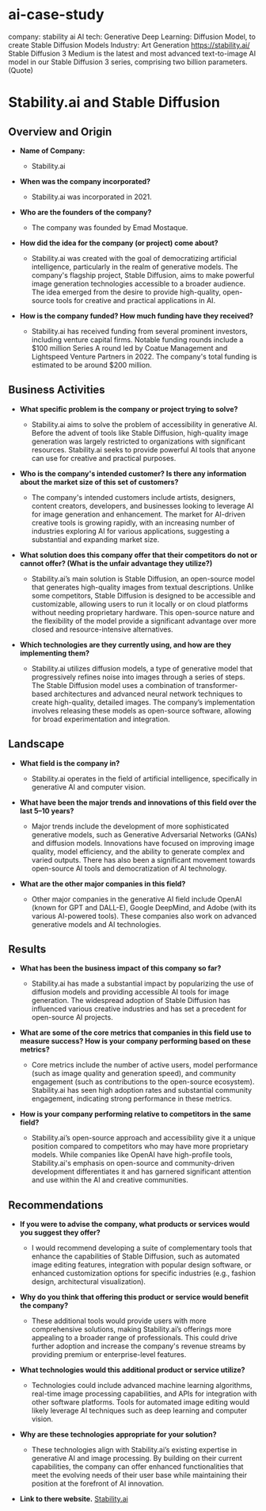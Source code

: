 # ai-case-study
company: stability ai 
AI tech: Generative Deep Learning: Diffusion Model, to create Stable Diffusion Models
Industry: Art Generation
https://stability.ai/ 
Stable Diffusion 3 Medium is the latest and most advanced text-to-image AI model in our Stable Diffusion 3 series, comprising two billion parameters. (Quote)



# Stability.ai and Stable Diffusion

## Overview and Origin

* **Name of Company:** 
  - Stability.ai

* **When was the company incorporated?** 
  - Stability.ai was incorporated in 2021.

* **Who are the founders of the company?** 
  - The company was founded by Emad Mostaque.

* **How did the idea for the company (or project) come about?** 
  - Stability.ai was created with the goal of democratizing artificial intelligence, particularly in the realm of generative models. The company's flagship project, Stable Diffusion, aims to make powerful image generation technologies accessible to a broader audience. The idea emerged from the desire to provide high-quality, open-source tools for creative and practical applications in AI.

* **How is the company funded? How much funding have they received?** 
  - Stability.ai has received funding from several prominent investors, including venture capital firms. Notable funding rounds include a $100 million Series A round led by Coatue Management and Lightspeed Venture Partners in 2022. The company's total funding is estimated to be around $200 million.

## Business Activities

* **What specific problem is the company or project trying to solve?** 
  - Stability.ai aims to solve the problem of accessibility in generative AI. Before the advent of tools like Stable Diffusion, high-quality image generation was largely restricted to organizations with significant resources. Stability.ai seeks to provide powerful AI tools that anyone can use for creative and practical purposes.

* **Who is the company's intended customer? Is there any information about the market size of this set of customers?** 
  - The company's intended customers include artists, designers, content creators, developers, and businesses looking to leverage AI for image generation and enhancement. The market for AI-driven creative tools is growing rapidly, with an increasing number of industries exploring AI for various applications, suggesting a substantial and expanding market size.

* **What solution does this company offer that their competitors do not or cannot offer? (What is the unfair advantage they utilize?)** 
  - Stability.ai’s main solution is Stable Diffusion, an open-source model that generates high-quality images from textual descriptions. Unlike some competitors, Stable Diffusion is designed to be accessible and customizable, allowing users to run it locally or on cloud platforms without needing proprietary hardware. This open-source nature and the flexibility of the model provide a significant advantage over more closed and resource-intensive alternatives.

* **Which technologies are they currently using, and how are they implementing them?** 
  - Stability.ai utilizes diffusion models, a type of generative model that progressively refines noise into images through a series of steps. The Stable Diffusion model uses a combination of transformer-based architectures and advanced neural network techniques to create high-quality, detailed images. The company’s implementation involves releasing these models as open-source software, allowing for broad experimentation and integration.

## Landscape

* **What field is the company in?** 
  - Stability.ai operates in the field of artificial intelligence, specifically in generative AI and computer vision.

* **What have been the major trends and innovations of this field over the last 5–10 years?** 
  - Major trends include the development of more sophisticated generative models, such as Generative Adversarial Networks (GANs) and diffusion models. Innovations have focused on improving image quality, model efficiency, and the ability to generate complex and varied outputs. There has also been a significant movement towards open-source AI tools and democratization of AI technology.

* **What are the other major companies in this field?** 
  - Other major companies in the generative AI field include OpenAI (known for GPT and DALL-E), Google DeepMind, and Adobe (with its various AI-powered tools). These companies also work on advanced generative models and AI technologies.

## Results

* **What has been the business impact of this company so far?** 
  - Stability.ai has made a substantial impact by popularizing the use of diffusion models and providing accessible AI tools for image generation. The widespread adoption of Stable Diffusion has influenced various creative industries and has set a precedent for open-source AI projects.

* **What are some of the core metrics that companies in this field use to measure success? How is your company performing based on these metrics?** 
  - Core metrics include the number of active users, model performance (such as image quality and generation speed), and community engagement (such as contributions to the open-source ecosystem). Stability.ai has seen high adoption rates and substantial community engagement, indicating strong performance in these metrics.

* **How is your company performing relative to competitors in the same field?** 
  - Stability.ai’s open-source approach and accessibility give it a unique position compared to competitors who may have more proprietary models. While companies like OpenAI have high-profile tools, Stability.ai's emphasis on open-source and community-driven development differentiates it and has garnered significant attention and use within the AI and creative communities.

## Recommendations

* **If you were to advise the company, what products or services would you suggest they offer?** 
  - I would recommend developing a suite of complementary tools that enhance the capabilities of Stable Diffusion, such as automated image editing features, integration with popular design software, or enhanced customization options for specific industries (e.g., fashion design, architectural visualization).

* **Why do you think that offering this product or service would benefit the company?** 
  - These additional tools would provide users with more comprehensive solutions, making Stability.ai’s offerings more appealing to a broader range of professionals. This could drive further adoption and increase the company's revenue streams by providing premium or enterprise-level features.

* **What technologies would this additional product or service utilize?** 
  - Technologies could include advanced machine learning algorithms, real-time image processing capabilities, and APIs for integration with other software platforms. Tools for automated image editing would likely leverage AI techniques such as deep learning and computer vision.

* **Why are these technologies appropriate for your solution?** 
  - These technologies align with Stability.ai’s existing expertise in generative AI and image processing. By building on their current capabilities, the company can offer enhanced functionalities that meet the evolving needs of their user base while maintaining their position at the forefront of AI innovation.

* **Link to there website.**
  [Stability.ai](https://www.stability.ai)
